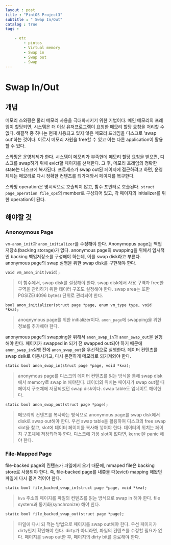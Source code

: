 ```yaml
---
layout : post
title : "PintOS Project3"
subtitle : " Swap In/Out"
catalog : true
tags : 	

    - etc
        - pintos
        - Virtual memory
        - Swap in
        - Swap out
        - Swap
---
```

# Swap In/Out

## 개념

메모리 스와핑은 물리 메모리 사용을 극대화시키기 위한 기법이다. 메인 메모리의 프레임이 할당되면, 시스템은 더 이상 유저프로그램이 요청한 메모리 할당 요청을 처리할 수 없다. 해결책 중 하나는 현재 사용되고 있지 않은 메모리 프레임을 디스크로 'swap out'하는 것이다. 이로서 메모리 자원을 free할 수 있고 이는 다른 application이 활용할 수 있다.

스와핑은 운영체제가 한다. 시스템이 메모리가 부족한데 메모리 할당 요청을 받으면, 디스크를 swap하기 위해 evict할 페이지를 선택한다.  그 후, 메모리 프레임의 정확한 state는 디스크에 복사된다. 프로세스가 swap out된 페이지에 접근하려고 하면, 운영체제는 메모리로 다시 정확한 컨텐츠를 되가져와서 페이지를 복구한다.

스와핑 operation은 명시적으로 호출되지 않고, 함수 포인터로 호출된다. `struct page_operation file_ops`의 member로 구성되어 있고, 각 페이지의 initializer를 위한 operation이 된다.



## 해야할 것

### Anonoymous Page

`vm-anon_init`과 `anon_initializer`를 수정해야 한다. Anonymopus page는 백업 저장소(backing storage)가 없다. anonymous page의 swapping을 위해서 임시적인 backing 백업저장소를 구성해야 하는데, 이를 swap disk라고 부른다. anonymous page의 swap 실행을 위한 swap disk를 구현해야 한다.

`void vm_anon_init(void);`

> 이 함수에서, swap disk를 설정해야 한다. swap disk에서 사용 구역과 free한 구역을 관리하기 위한 데이터 구조도 설정해야 한다. swap area는 또한 PGSIZE(4096 bytes) 단위로 관리되야 한다.



`bool anon_initializer(struct page *page, enum vm_type type, void *kva);`

> anoqnymous page를 위한 initializer이다. `anon_page`에 swapping을 위한 정보를 추가해야 한다. 



anonymous page의 swapping을 위해서  `anon_swap_in`과 `anon_swap_out`을 실행해야 한다. 페이지가 swapped in 되기 전 swapped out되야 하기 때문에 `anon_swap_in`실행 전에 `anon_swap_out`을 우선적으로 실행한다. 데이터 컨텐츠를 swap dsik로 이동시키고, 다시 온전하게 메모리로 되가져와야 한다.



`static bool anon_swap_in(struct page *page, void *kva);`

> anonymous page를 디스크의 데이터 컨텐츠를 읽는 방식을 통해 swap disk에서 memory로 swap in 해야한다. 데이터의 위치는 페이지가 swap out될 때 페이지 구조체에 저장되었던 swap disk이다. swap table도 업데이트 해야한다.



`static bool anon_swap_out(struct page *page);`

> 메모리의 컨텐츠를 복사하는 방식으로 anonymous page를 swap disk에서 disk로 swap out해야 한다. 우선 swap table을 활용하여 디스크의 free swap slot을 찾고, slot에 데이터 페이지를 복사해 넣어야 한다. 데이터의 위치는 페이지 구조체에 저장되더야 한다. 디스크에 가용 slot이 없다면, kernel을 panic 해야 한다.



### File-Mapped Page

file-backed page의 컨텐츠가 파일에서 오기 때문에, mmaped file은 backing store로 사용되야 한다. 즉, file-backed page를 내쫒을 때(evict) mapping 해왔던 파일에 다시 옮겨 적어야 한다.

`static bool file_backed_swap_in(struct page *page, void *kva);`

> `kva` 주소의 페이지를 파일의 컨텐츠를 읽는 방식으로 swap in 해야 한다. file system과 동기화(synchronize) 해야 한다.



`static bool file_backed_swap_out(struct page *page);`

> 파일에 다시 되 적는 방법으로 페이지를 swap out해야 한다. 우선 페이지가 dirty인지 확인해야 한다. dirty가 아니라면, 파일의 컨텐츠를 수정할 필요가 없다. 페이지를 swap out한 후, 페이지의 dirty bit를 종료해야 한다.